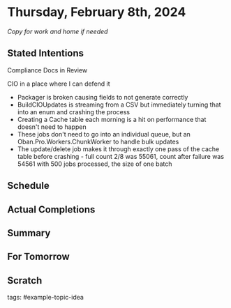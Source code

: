 # Thursday, February 8th, 2024


_Copy for work and home if needed_
## Stated Intentions
Compliance Docs in Review

CIO in a place where I can defend it
- Packager is broken causing fields to not generate correctly
- BuildCIOUpdates is streaming from a CSV but immediately turning that into an enum and crashing the process
- Creating a Cache table each morning is a hit on performance that doesn't need to happen
- These jobs don't need to go into an individual queue, but an Oban.Pro.Workers.ChunkWorker to handle bulk updates
- The update/delete job makes it through exactly one pass of the cache table before crashing - full count 2/8 was 55061, count after failure was 54561 with 500 jobs processed, the size of one batch

## Schedule


## Actual Completions


## Summary


## For Tomorrow


## Scratch
tags: #example-topic-idea
